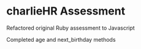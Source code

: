 # charlieHR Assessment

Refactored original Ruby assessment to Javascript 

Completed age and next_birthday methods
